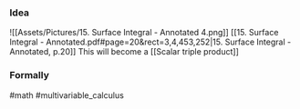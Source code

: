 ### Idea
![[Assets/Pictures/15. Surface Integral - Annotated 4.png]]
[[15. Surface Integral - Annotated.pdf#page=20&rect=3,4,453,252|15. Surface Integral - Annotated, p.20]]
This will become a [[Scalar triple product]]
### Formally

#math #multivariable_calculus 



